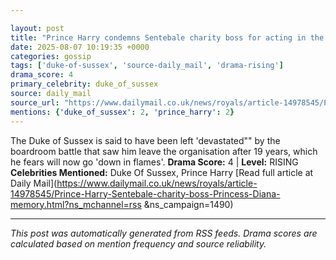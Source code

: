 ```yaml
---

layout: post
title: "Prince Harry condemns Sentebale charity boss for acting in the 'poorest taste"" by referencing Princess Diana after she won control of duke's 'life's work"" that royal fears will 'go down in flames'""
date: 2025-08-07 10:19:35 +0000
categories: gossip
tags: ['duke-of-sussex', 'source-daily_mail', 'drama-rising']
drama_score: 4
primary_celebrity: duke_of_sussex
source: daily_mail
source_url: "https://www.dailymail.co.uk/news/royals/article-14978545/Prince-Harry-Sentebale-charity-boss-Princess-Diana-memory.html?ns_mchannel=rss&1490&campaign=1490""
mentions: {'duke_of_sussex': 2, 'prince_harry': 2}
---
```


The Duke of Sussex is said to have been left 'devastated"" by the boardroom battle that saw him leave the organisation after 19 years, which he fears will now go 'down in flames'. **Drama Score:** 4 | **Level:** RISING **Celebrities Mentioned:** Duke Of Sussex, Prince Harry [Read full article at Daily Mail](https://www.dailymail.co.uk/news/royals/article-14978545/Prince-Harry-Sentebale-charity-boss-Princess-Diana-memory.html?ns_mchannel=rss &ns_campaign=1490)

---

*This post was automatically generated from RSS feeds. Drama scores are calculated based on mention frequency and source reliability.*